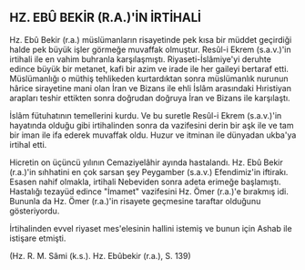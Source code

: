 ## HZ. EBÛ BEKİR (R.A.)'İN İRTİHALİ

Hz. Ebû Bekir (r.a.) müslümanların risayetinde pek kısa bir müddet geçirdiği halde pek büyük iş­ler görmeğe muvaffak olmuştur. Resûl-i Ekrem (s.a.v.)'in irtihali ile en vahim buhranla karşılaş­mıştı. Riyaseti-İslâmiye'yi deruhte edince büyük bir metanet, kafi bir azim ve irade ile her gaileyi bertaraf etti. Müslümanlığı o müthiş tehlikeden kurtardıktan sonra müslümanlık nurunun hârice sirayetine mani olan İran ve Bizans ile ehli İslâm arasındaki Hıristiyan arapları teshir ettikten sonra doğrudan doğruya İran ve Bizans ile karşılaştı.

İslâm fütuhatının temellerini kurdu. Ve bu su­retle Resûl-i Ekrem (s.a.v.)'in hayatında olduğu gi­bi irtihalinden sonra da vazifesini derin bir aşk ile ve tam bir iman ile ifa ederek muvaffak oldu. Hu­zur ve itminan ile dünyadan ukba'ya irtihal etti.

Hicretin on üçüncü yılının Cemaziyelâhir ayın­da hastalandı. Hz. Ebû Bekir (r.a.)'in sıhhatini en çok sarsan şey Peygamber (s.a.v.) Efendimiz'in iftirakı. Esasen nahif olmakla, irtihali Nebeviden son­ra adeta erimeğe başlamıştı. Hastalığı tezayüd edince "İmamet" vazifesini Hz. Ömer (r.a.)'e bırak­mış idi. Bununla da Hz. Ömer (r.a.)'in risayete geç­mesine taraftar olduğunu gösteriyordu.

İrtihalinden evvel riyaset mes'elesinin hallini is­temiş ve bunun için Ashab ile istişare etmişti.

(Hz. R. M. Sâmi (k.s.). Hz. Ebûbekir (r.a.), S. 139)
